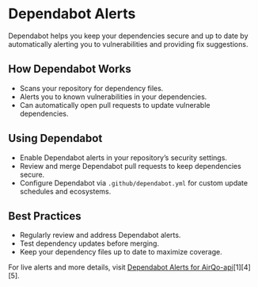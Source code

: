 # Dependabot Alerts

Dependabot helps you keep your dependencies secure and up to date by automatically alerting you to vulnerabilities and providing fix suggestions.

## How Dependabot Works

- Scans your repository for dependency files.
- Alerts you to known vulnerabilities in your dependencies.
- Can automatically open pull requests to update vulnerable dependencies.

## Using Dependabot

- Enable Dependabot alerts in your repository’s security settings.
- Review and merge Dependabot pull requests to keep dependencies secure.
- Configure Dependabot via `.github/dependabot.yml` for custom update schedules and ecosystems.

## Best Practices

- Regularly review and address Dependabot alerts.
- Test dependency updates before merging.
- Keep your dependency files up to date to maximize coverage.

For live alerts and more details, visit [Dependabot Alerts for AirQo-api](https://github.com/airqo-platform/AirQo-api/security/dependabot)[1][4][5].
